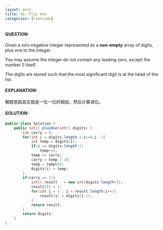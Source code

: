 ```yaml
---
layout: post
title: 66. Plus One
categories: [leetcode]
---
```


#### QUESTION:

Given a non-negative integer represented as a **non-empty** array of digits, plus one to the integer.

You may assume the integer do not contain any leading zero, except the number 0 itself.

The digits are stored such that the most significant digit is at the head of the list.

#### EXPLANATION:

解题思路其实就是一位一位的相加，然后计算进位。

#### SOLUTION:

```java
public class Solution {
    public int[] plusOne(int[] digits) {
        int carry = 0;
        for(int i = digits.length-1;i>=0;i--){
            int temp = digits[i];
            if(i == digits.length-1)
                temp+=1;
            temp += carry;
            carry = temp / 10;
            temp = temp%10;
            digits[i] = temp;
        }
        if(carry == 1){
            int[] result   = new int[digits.length+1];
            result[0] = 1;
            for(int i = 1 ; i < result.length;i++){
                result[i] = digits[i-1];
            }
            return result;
        }
        return digits;
    }
}
```


